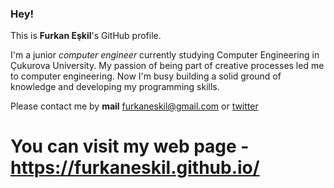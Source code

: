 ### Hey!

This is **Furkan Eşkil**'s GitHub profile.

I'm a junior *computer engineer* currently studying Computer Engineering in Çukurova University. My passion of being part of creative processes led me to computer engineering. Now I'm busy building a solid ground of knowledge and developing my programming skills.

Please contact me by **mail** furkaneskil@gmail.com or [twitter](https://twitter.com/furkan_eskil)

# You can visit my web page - https://furkaneskil.github.io/
